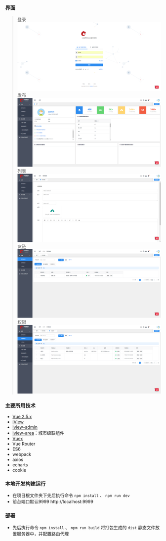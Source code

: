 ### 界面
> 登录
![登录](https://github.com/melodyne/blog/blob/master/public/img/1.png?raw=true)
> 发布
![发布](https://github.com/melodyne/blog/blob/master/public/img/2.png?raw=true)
> 列表
![列表](https://github.com/melodyne/blog/blob/master/public/img/3.png?raw=true)
> 友链
![友链](https://github.com/melodyne/blog/blob/master/public/img/4.png?raw=true)
> 权限
![权限](https://github.com/melodyne/blog/blob/master/public/img/5.png?raw=true)

### 主要所用技术
- [Vue 2.5.x](https://cn.vuejs.org/)
- [iView](https://www.iviewui.com/)
- [iview-admin](https://github.com/iview/iview-admin)
- [iview-area](https://github.com/iview/iview-area)：城市级联组件
- [Vuex](https://vuex.vuejs.org/zh-cn/)
- Vue Router
- ES6
- webpack
- axios
- echarts
- cookie

### 本地开发构建运行

- 在项目根文件夹下先后执行命令 `npm install` 、 `npm run dev`
- 前台端口默认9999 http://localhost:9999

### 部署
- 先后执行命令 `npm install` 、 `npm run build` 将打包生成的 `dist` 静态文件放置服务器中，并配置路由代理
